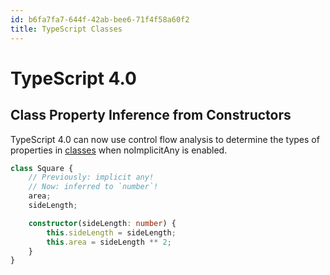 ```yaml
---
id: b6fa7fa7-644f-42ab-bee6-71f4f58a60f2
title: TypeScript Classes
---
```


# TypeScript 4.0

## Class Property Inference from Constructors

TypeScript 4.0 can now use control flow analysis to determine the types
of properties in [classes](20201008090316-class_notation) when
noImplicitAny is enabled.

``` typescript
class Square {
    // Previously: implicit any!
    // Now: inferred to `number`!
    area;
    sideLength;

    constructor(sideLength: number) {
        this.sideLength = sideLength;
        this.area = sideLength ** 2;
    }
}
```
